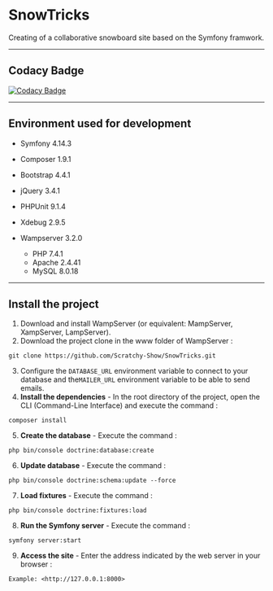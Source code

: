 # SnowTricks

Creating of a collaborative snowboard site based on the Symfony framwork.

------------------------------------------------------------------------------------------------------------------------------------------

## Codacy Badge
[![Codacy Badge](https://api.codacy.com/project/badge/Grade/67bb4f306de2474e8f4e34cafb0fa46b)](https://www.codacy.com/manual/Scratchy-Show/SnowTricks?utm_source=github.com&amp;utm_medium=referral&amp;utm_content=Scratchy-Show/SnowTricks&amp;utm_campaign=Badge_Grade)

------------------------------------------------------------------------------------------------------------------------------------------
## Environment used for development

* Symfony 4.14.3

* Composer 1.9.1

* Bootstrap 4.4.1

* jQuery 3.4.1

* PHPUnit 9.1.4

* Xdebug 2.9.5

* Wampserver 3.2.0
     * PHP 7.4.1
     * Apache 2.4.41
     * MySQL 8.0.18
    
------------------------------------------------------------------------------------------------------------------------------------------

## Install the project
1. Download and install WampServer (or equivalent: MampServer, XampServer, LampServer).
2. Download the project clone in the www folder of WampServer :
```
git clone https://github.com/Scratchy-Show/SnowTricks.git
```

3. Configure the `DATABASE_URL` environment variable to connect to your database and the`MAILER_URL` environment variable to be able to send emails.
4. **Install the dependencies** - In the root directory of the project, open the CLI (Command-Line Interface) and execute the command :
```
composer install
```

5. **Create the database** - Execute the command :
```
php bin/console doctrine:database:create
```

6. **Update database** - Execute the command :
```
php bin/console doctrine:schema:update --force
```

7. **Load fixtures** - Execute the command :
```
php bin/console doctrine:fixtures:load
```

8. **Run the Symfony server** - Execute the command :
```
symfony server:start
```

9. **Access the site** - Enter the address indicated by the web server in your browser :
```
Example: <http://127.0.0.1:8000>
```
